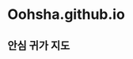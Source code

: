 # Oohsha.github.io
<!DOCTYPE html>
<html lang="ko">
<head>
  <meta charset="UTF-8" />
  <title>안심귀가</title>
  <link
    rel="stylesheet"
    href="https://unpkg.com/leaflet@1.9.4/dist/leaflet.css"
  />
  <style>
    #map {
      width: 100%;
      height: 700px;
    }
    .feedback-btn {
      margin-top: 8px;
      padding: 6px 10px;
      background-color: #28a745;
      color: white;
      border: none;
      border-radius: 4px;
      cursor: pointer;
      font-weight: bold;
    }
    .feedback-btn:disabled {
      background-color: #a0a0a0;
      cursor: default;
    }
  </style>
</head>
<body>
  <h2>안심 귀가 지도</h2>
  <div id="map"></div>

  <script src="https://unpkg.com/leaflet@1.9.4/dist/leaflet.js"></script>

  <script>
    const marker = [
      {
        lat: 37.5665,
        lng: 126.9780,
        description: "주택가 주변, 현재 밤 10시 기준 조명이 약함",
        feedbackCount: 0,
      },
      {
        lat: 37.5700,
        lng: 126.9820,
        description: "공원 근처, 인적이 드물고 CCTV 적음",
        feedbackCount: 0,
      },
      {
        lat: 37.5640,
        lng: 126.9750,
        description: "버스 정류장 인근, 유동인구 많음",
        feedbackCount: 0,
      },
      {
        lat: 37.5678,
        lng: 126.9812,
        description: "골목길, 최근 신고 사례 있음",
        feedbackCount: 0,
      },
      {
        lat: 37.5708,
        lng: 126.9842,
        description: "골목길, 인적이 드물지만 CCTV 많음 ",
        feedbackCount: 0,
      },
    ];

    const map = L.map("map").setView([37.5665, 126.9780], 14);

    L.tileLayer("https://{s}.tile.openstreetmap.org/{z}/{x}/{y}.png", {
      maxZoom: 19,
      attribution:
        '&copy; <a href="https://www.openstreetmap.org/copyright">OpenStreetMap</a> contributors',
    }).addTo(map);

    function onFeedbackClick(index, button, feedbackSpan) {
      marker[index].feedbackCount++;
      feedbackSpan.textContent = marker[index].feedbackCount;
      button.disabled = true;
      alert("피드백이 반영되었습니다.");
    }

    marker.forEach((loc, index) => {
      const marker = L.marker([loc.lat, loc.lng]).addTo(map);

      const popupContent = document.createElement("div");
      popupContent.style.fontFamily = "'Noto Sans KR', sans-serif";
      popupContent.style.fontSize = "14px";

      const descDiv = document.createElement("div");
      descDiv.innerHTML = `<strong>상황 안내:</strong><br>${loc.description}`;
      popupContent.appendChild(descDiv);

      const feedbackDiv = document.createElement("div");
      feedbackDiv.style.marginTop = "8px";
      feedbackDiv.innerHTML = `피드백: <span id="feedback-count-${index}">${loc.feedbackCount}</span>명 이 길 괜찮다고 평가함`;
      popupContent.appendChild(feedbackDiv);

      const button = document.createElement("button");
      button.className = "feedback-btn";
      button.textContent = "이 길 괜찮?";
      popupContent.appendChild(button);

      button.addEventListener("click", () => {
        onFeedbackClick(index, button, feedbackDiv.querySelector("span"));
      });

      marker.bindPopup(popupContent);
    });
  </script>
</body>
</html>

